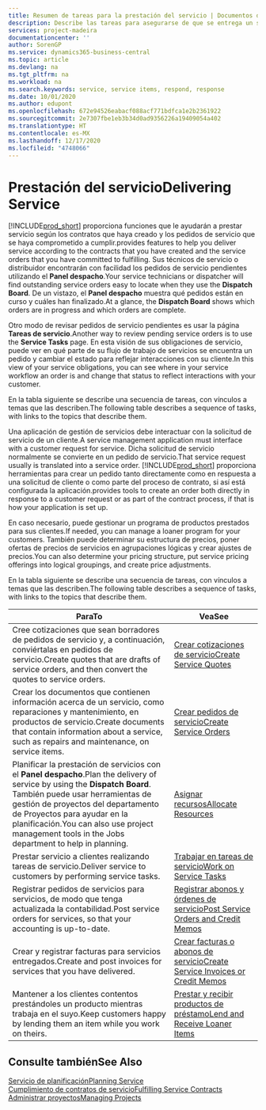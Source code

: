 ```yaml
---
title: Resumen de tareas para la prestación del servicio | Documentos de Microsoft
description: Describe las tareas para asegurarse de que se entrega un servicio de calidad y se cumplen los acuerdos con los clientes.
services: project-madeira
documentationcenter: ''
author: SorenGP
ms.service: dynamics365-business-central
ms.topic: article
ms.devlang: na
ms.tgt_pltfrm: na
ms.workload: na
ms.search.keywords: service, service items, respond, response
ms.date: 10/01/2020
ms.author: edupont
ms.openlocfilehash: 672e94526eabacf088acf771bdfca1e2b2361922
ms.sourcegitcommit: 2e7307fbe1eb3b34d0ad9356226a19409054a402
ms.translationtype: HT
ms.contentlocale: es-MX
ms.lasthandoff: 12/17/2020
ms.locfileid: "4748066"
---
```

# <a name="delivering-service"></a><span data-ttu-id="09ed5-103">Prestación del servicio</span><span class="sxs-lookup"><span data-stu-id="09ed5-103">Delivering Service</span></span>
[!INCLUDE[prod_short](includes/prod_short.md)] <span data-ttu-id="09ed5-104">proporciona funciones que le ayudarán a prestar servicio según los contratos que haya creado y los pedidos de servicio que se haya comprometido a cumplir.</span><span class="sxs-lookup"><span data-stu-id="09ed5-104">provides features to help you deliver service according to the contracts that you have created and the service orders that you have committed to fulfilling.</span></span> <span data-ttu-id="09ed5-105">Sus técnicos de servicio o distribuidor encontrarán con facilidad los pedidos de servicio pendientes utilizando el **Panel despacho**.</span><span class="sxs-lookup"><span data-stu-id="09ed5-105">Your service technicians or dispatcher will find outstanding service orders easy to locate when they use the **Dispatch Board**.</span></span> <span data-ttu-id="09ed5-106">De un vistazo, el **Panel despacho** muestra qué pedidos están en curso y cuáles han finalizado.</span><span class="sxs-lookup"><span data-stu-id="09ed5-106">At a glance, the **Dispatch Board** shows which orders are in progress and which orders are complete.</span></span>  
  
<span data-ttu-id="09ed5-107">Otro modo de revisar pedidos de servicio pendientes es usar la página **Tareas de servicio**.</span><span class="sxs-lookup"><span data-stu-id="09ed5-107">Another way to review pending service orders is to use the **Service Tasks** page.</span></span> <span data-ttu-id="09ed5-108">En esta visión de sus obligaciones de servicio, puede ver en qué parte de su flujo de trabajo de servicios se encuentra un pedido y cambiar el estado para reflejar interacciones con su cliente.</span><span class="sxs-lookup"><span data-stu-id="09ed5-108">In this view of your service obligations, you can see where in your service workflow an order is and change that status to reflect interactions with your customer.</span></span>  
  
<span data-ttu-id="09ed5-109">En la tabla siguiente se describe una secuencia de tareas, con vínculos a temas que las describen.</span><span class="sxs-lookup"><span data-stu-id="09ed5-109">The following table describes a sequence of tasks, with links to the topics that describe them.</span></span>   

<span data-ttu-id="09ed5-110">Una aplicación de gestión de servicios debe interactuar con la solicitud de servicio de un cliente.</span><span class="sxs-lookup"><span data-stu-id="09ed5-110">A service management application must interface with a customer request for service.</span></span> <span data-ttu-id="09ed5-111">Dicha solicitud de servicio normalmente se convierte en un pedido de servicio.</span><span class="sxs-lookup"><span data-stu-id="09ed5-111">That service request usually is translated into a service order.</span></span> [!INCLUDE[prod_short](includes/prod_short.md)] <span data-ttu-id="09ed5-112">proporciona herramientas para crear un pedido tanto directamente como en respuesta a una solicitud de cliente o como parte del proceso de contrato, si así está configurada la aplicación.</span><span class="sxs-lookup"><span data-stu-id="09ed5-112">provides tools to create an order both directly in response to a customer request or as part of the contract process, if that is how your application is set up.</span></span>  
  
<span data-ttu-id="09ed5-113">En caso necesario, puede gestionar un programa de productos prestados para sus clientes.</span><span class="sxs-lookup"><span data-stu-id="09ed5-113">If needed, you can manage a loaner program for your customers.</span></span> <span data-ttu-id="09ed5-114">También puede determinar su estructura de precios, poner ofertas de precios de servicios en agrupaciones lógicas y crear ajustes de precios.</span><span class="sxs-lookup"><span data-stu-id="09ed5-114">You can also determine your pricing structure, put service pricing offerings into logical groupings, and create price adjustments.</span></span>  
  
<span data-ttu-id="09ed5-115">En la tabla siguiente se describe una secuencia de tareas, con vínculos a temas que las describen.</span><span class="sxs-lookup"><span data-stu-id="09ed5-115">The following table describes a sequence of tasks, with links to the topics that describe them.</span></span>   
  
|<span data-ttu-id="09ed5-116">**Para**</span><span class="sxs-lookup"><span data-stu-id="09ed5-116">**To**</span></span>|<span data-ttu-id="09ed5-117">**Vea**</span><span class="sxs-lookup"><span data-stu-id="09ed5-117">**See**</span></span>|  
|------------|-------------|  
|<span data-ttu-id="09ed5-118">Cree cotizaciones que sean borradores de pedidos de servicio y, a continuación, conviértalas en pedidos de servicio.</span><span class="sxs-lookup"><span data-stu-id="09ed5-118">Create quotes that are drafts of service orders, and then convert the quotes to service orders.</span></span>|[<span data-ttu-id="09ed5-119">Crear cotizaciones de servicio</span><span class="sxs-lookup"><span data-stu-id="09ed5-119">Create Service Quotes</span></span>](service-how-to-create-service-quotes.md)|
|<span data-ttu-id="09ed5-120">Crear los documentos que contienen información acerca de un servicio, como reparaciones y mantenimiento, en productos de servicio.</span><span class="sxs-lookup"><span data-stu-id="09ed5-120">Create documents that contain information about a service, such as repairs and maintenance, on service items.</span></span>|[<span data-ttu-id="09ed5-121">Crear pedidos de servicio</span><span class="sxs-lookup"><span data-stu-id="09ed5-121">Create Service Orders</span></span>](service-how-to-create-service-orders.md)|
|<span data-ttu-id="09ed5-122">Planificar la prestación de servicios con el **Panel despacho**.</span><span class="sxs-lookup"><span data-stu-id="09ed5-122">Plan the delivery of service by using the **Dispatch Board**.</span></span> <span data-ttu-id="09ed5-123">También puede usar herramientas de gestión de proyectos del departamento de Proyectos para ayudar en la planificación.</span><span class="sxs-lookup"><span data-stu-id="09ed5-123">You can also use project management tools in the Jobs department to help in planning.</span></span>|[<span data-ttu-id="09ed5-124">Asignar recursos</span><span class="sxs-lookup"><span data-stu-id="09ed5-124">Allocate Resources</span></span>](service-how-to-allocate-resources.md)|  
|<span data-ttu-id="09ed5-125">Prestar servicio a clientes realizando tareas de servicio.</span><span class="sxs-lookup"><span data-stu-id="09ed5-125">Deliver service to customers by performing service tasks.</span></span>|[<span data-ttu-id="09ed5-126">Trabajar en tareas de servicio</span><span class="sxs-lookup"><span data-stu-id="09ed5-126">Work on Service Tasks</span></span>](service-how-to-work-on-service-tasks.md)|  
|<span data-ttu-id="09ed5-127">Registrar pedidos de servicios para servicios, de modo que tenga actualizada la contabilidad.</span><span class="sxs-lookup"><span data-stu-id="09ed5-127">Post service orders for services, so that your accounting is up-to-date.</span></span>|[<span data-ttu-id="09ed5-128">Registrar abonos y órdenes de servicio</span><span class="sxs-lookup"><span data-stu-id="09ed5-128">Post Service Orders and Credit Memos</span></span>](service-how-to-post-service-orders.md)|  
|<span data-ttu-id="09ed5-129">Crear y registrar facturas para servicios entregados.</span><span class="sxs-lookup"><span data-stu-id="09ed5-129">Create and post invoices for services that you have delivered.</span></span>|[<span data-ttu-id="09ed5-130">Crear facturas o abonos de servicio</span><span class="sxs-lookup"><span data-stu-id="09ed5-130">Create Service Invoices or Credit Memos</span></span>](service-how-create-invoices.md)|  
|<span data-ttu-id="09ed5-131">Mantener a los clientes contentos prestándoles un producto mientras trabaja en el suyo.</span><span class="sxs-lookup"><span data-stu-id="09ed5-131">Keep customers happy by lending them an item while you work on theirs.</span></span>| [<span data-ttu-id="09ed5-132">Prestar y recibir productos de préstamo</span><span class="sxs-lookup"><span data-stu-id="09ed5-132">Lend and Receive Loaner Items</span></span>](service-how-to-lend-receive-loaners.md)|
  
## <a name="see-also"></a><span data-ttu-id="09ed5-133">Consulte también</span><span class="sxs-lookup"><span data-stu-id="09ed5-133">See Also</span></span>  
[<span data-ttu-id="09ed5-134">Servicio de planificación</span><span class="sxs-lookup"><span data-stu-id="09ed5-134">Planning Service</span></span>](service-plan-service.md)  
[<span data-ttu-id="09ed5-135">Cumplimiento de contratos de servicio</span><span class="sxs-lookup"><span data-stu-id="09ed5-135">Fulfilling Service Contracts</span></span>](service-fulfill-service-contracts.md)  
[<span data-ttu-id="09ed5-136">Administrar proyectos</span><span class="sxs-lookup"><span data-stu-id="09ed5-136">Managing Projects</span></span>](projects-manage-projects.md)  
